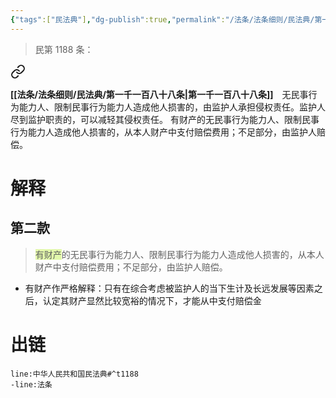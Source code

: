 ```yaml
---
{"tags":["民法典"],"dg-publish":true,"permalink":"/法条/法条细则/民法典/第一千一百八十八条/","dgPassFrontmatter":true,"created":"2024-11-17T15:46:04.233+08:00","updated":"2024-11-17T15:47:18.946+08:00"}
---
```


>民第 1188 条：
<div class="transclusion internal-embed is-loaded"><a class="markdown-embed-link" href="/////#t1188" aria-label="Open link"><svg xmlns="http://www.w3.org/2000/svg" width="24" height="24" viewBox="0 0 24 24" fill="none" stroke="currentColor" stroke-width="2" stroke-linecap="round" stroke-linejoin="round" class="svg-icon lucide-link"><path d="M10 13a5 5 0 0 0 7.54.54l3-3a5 5 0 0 0-7.07-7.07l-1.72 1.71"></path><path d="M14 11a5 5 0 0 0-7.54-.54l-3 3a5 5 0 0 0 7.07 7.07l1.71-1.71"></path></svg></a><div class="markdown-embed">



**[[法条/法条细则/民法典/第一千一百八十八条\|第一千一百八十八条]]**　无民事行为能力人、限制民事行为能力人造成他人损害的，由监护人承担侵权责任。监护人尽到监护职责的，可以减轻其侵权责任。
有财产的无民事行为能力人、限制民事行为能力人造成他人损害的，从本人财产中支付赔偿费用；不足部分，由监护人赔偿。 

</div></div>

# 解释
## 第二款
><span style="background:rgba(205, 244, 105, 0.55)">有财产</span>的无民事行为能力人、限制民事行为能力人造成他人损害的，从本人财产中支付赔偿费用；不足部分，由监护人赔偿。
- 有财产作严格解释：只有在综合考虑被监护人的当下生计及长远发展等因素之后，认定其财产显然比较宽裕的情况下，才能从中支付赔偿金
# 出链
```query
line:中华人民共和国民法典#^t1188
-line:法条
```

